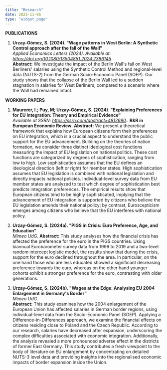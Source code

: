 ```yaml
---
title: "Research"
date: 2023-11-06
type: "widget_page"
---
```


**PUBLICATIONS**

1. **Urzay-Gómez, S. (2024). "Wage patterns in West Berlin: A Synthetic Control approach after the fall of the Wall"**  
   *Applied Economics Letters (2024). Available at: https://doi.org/10.1080/13504851.2024.2386145*.  
   **Abstract:** We investigate the impact of the Berlin Wall's fall on West Berliners' salaries using the Synthetic Control Method and regional-level data (NUTS-2) from the German Socio-Economic Panel (SOEP). Our study shows that the collapse of the Berlin Wall led to a sudden stagnation in salaries for West Berliners, compared to a scenario where the Wall had remained intact.

**WORKING PAPERS**

1. **Maurerer, I.; Puy, M; Urzay-Gómez, S. (2024). "Explaining Preferences for EU Integration: Theory and Empirical Evidence"**  
   *Available at SSRN: https://ssrn.com/abstract=4812690.*. **R&R in European Economic Review**.
   **Abstract:** We present a theoretical framework that explains how European citizens form their preferences on EU integration, which is a crucial aspect to understand the public support for the EU advancement. Building on the theories of nation formation, we consider three distinct ideological cost functions measuring the impact of EU legislation on national politics. These cost functions are categorized by degrees of sophistication, ranging from low to high. Low sophistication assumes that the EU defines an ideological direction (left or right) for member states. High sophistication assumes that EU legislation is combined with national legislation and directly impacts national policies. Individual-level survey data from EU member states are analyzed to test which degree of sophistication best predicts integration preferences. The empirical results show that European citizens tend to be highly sophisticated, implying that the advancement of EU integration is supported by citizens who believe the EU legislation amends their national policy; by contrast, Euroscepticism emerges among citizens who believe that the EU interferes with national policy.

2. **Urzay-Gómez, S. (2024a). "PIGS in Crisis: Euro Preference, Age, and Education"**  
   *Mimeo UdG*.
   **Abstract:** This study analyses how the financial crisis has affected the preference for the euro in the PIGS countries. Using biannual Eurobarometer survey data from 1999 to 2019 and a two-level random intercept logistic model, the results show that during the crisis, support for the euro declined throughout the area. In particular, on the one hand those who are less educated showed a significant decreasing preference towards the euro, whereas on the other hand younger cohorts exhibit a stronger preference for the euro, contrasting with older generations.

3. **Urzay-Gómez, S. (2024b). "Wages at the Edge: Analysing EU 2004 Enlargement in Germany's Border"**  
   *Mimeo UdG*.  
   **Abstract:** This study examines how the 2004 enlargement of the European Union has affected salaries in German border regions, using individual-level data from the Socio-Economic Panel (SOEP). Applying a Difference-in-Differences approach, we examine the financial effects on citizens residing close to Poland and the Czech Republic. According to our research, salaries have decreased after expansion, underscoring the complex difficulties associated with economic integration. Additionally, the analysis revealed a more pronounced adverse effect in the districts of former East Germany. This study contributes a fresh viewpoint to the body of literature on EU enlargement by concentrating on detailed NUTS-3 level data and providing insights into the regionalised economic impacts of border expansion inside the Union.
